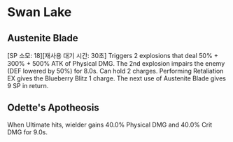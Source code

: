 # Swan Lake

## Austenite Blade

[SP 소모: 18][재사용 대기 시간: 30초] Triggers 2 explosions that deal 50% + 300% + 500% ATK of Physical DMG. The 2nd explosion impairs the enemy (DEF lowered by 50%) for 8.0s. Can hold 2 charges. Performing Retaliation EX gives the Blueberry Blitz 1 charge. The next use of Austenite Blade gives 9 SP in return.

## Odette's Apotheosis

When Ultimate hits, wielder gains 40.0% Physical DMG and 40.0% Crit DMG for 9.0s.
